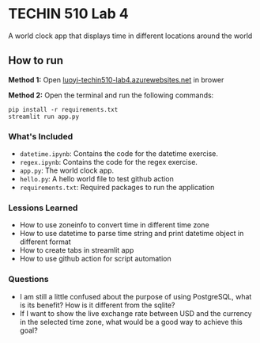 # TECHIN 510 Lab 4 
A world clock app that displays time in different locations around the world

## How to run
**Method 1:**
Open [luoyi-techin510-lab4.azurewebsites.net](https://luoyi-techin510-lab4.azurewebsites.net) in brower

**Method 2:**
Open the terminal and run the following commands:
```
pip install -r requirements.txt
streamlit run app.py
```

### What's Included

- `datetime.ipynb`: Contains the code for the datetime exercise.
- `regex.ipynb`: Contains the code for the regex exercise.
- `app.py`: The world clock app.
- `hello.py`: A hello world file to test github action
- `requirements.txt`: Required packages to run the application

### Lessions Learned
- How to use zoneinfo to convert time in different time zone
- How to use datetime to parse time string and print datetime object in different format
- How to create tabs in streamlit app
- How to use github action for script automation

### Questions
- I am still a little confused about the purpose of using PostgreSQL, what is its benefit? How is it different from the sqlite?
- If I want to show the live exchange rate between USD and the currency in the selected time zone, what would be a good way to achieve this goal?